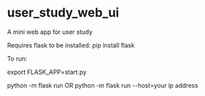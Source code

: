 # user_study_web_ui
A mini web app for user study


Requires flask to be installed:  pip install flask

To run: 

export FLASK_APP=start.py

python -m flask run 
OR
python -m flask run --host=your ip address
